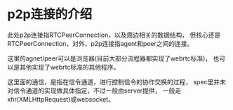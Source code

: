 # p2p连接的介绍

此处p2p连接指RTCPeerConnection，以及周边相关的数据结构，
但核心还是RTCPeerConnection，对外，p2p连接指agent和peer之间的连接。

这里的agnet/peer可以是浏览器(目前大部分流程器都实现了webrtc标准)，
也可以是其他实现了webrtc标准的其他程序。

这里面的通信，是指在信令通道，进行控制信令的协作交换的过程，
spec里并未对信令通道的实现做具体指定，不过一般由server提供，
一般走xhr(XMLHttpRequest)或websocket。
